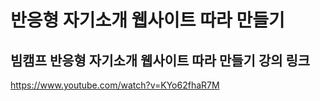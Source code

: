 # 반응형 자기소개 웹사이트 따라 만들기 

## 빔캠프 반응형 자기소개 웹사이트 따라 만들기 강의 링크
<https://www.youtube.com/watch?v=KYo62fhaR7M>
